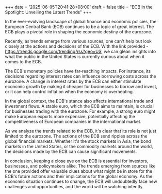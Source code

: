 +++
date = '2025-06-05T20:41:28+08:00'
draft = false
title = "ECB in the Spotlight: Unveiling the Latest Trends"
+++

In the ever-evolving landscape of global finance and economic policies, the European Central Bank (ECB) continues to be a topic of great interest. The ECB plays a pivotal role in shaping the economic destiny of the eurozone.

Recently, as trends emerge from various sources, one can't help but look closely at the actions and decisions of the ECB. With the link provided - https://trends.google.com/trending/rss?geo=US, we can glean insights into what the public in the United States is currently curious about when it comes to the ECB.

The ECB's monetary policies have far-reaching impacts. For instance, its decisions regarding interest rates can influence borrowing costs across the eurozone. A change in interest rates by the ECB can either stimulate economic growth by making it cheaper for businesses to borrow and invest, or it can help control inflation when the economy is overheating.

In the global context, the ECB's stance also affects international trade and investment flows. A stable euro, which the ECB aims to maintain, is crucial for businesses trading with the eurozone. For example, a strong euro might make European exports more expensive, potentially affecting the competitiveness of European companies in the international market.

As we analyze the trends related to the ECB, it's clear that its role is not just limited to the eurozone. The actions of the ECB send ripples across the global financial markets. Whether it's the stock markets in Asia, the bond markets in the United States, or the commodity markets around the world, the decisions made by the ECB can cause significant movements.

In conclusion, keeping a close eye on the ECB is essential for investors, businesses, and policymakers alike. The trends emerging from sources like the one provided offer valuable clues about what might be in store for the ECB's future actions and their implications for the global economy. As the economic situation continues to change, the ECB will undoubtedly face new challenges and opportunities, and the world will be watching intently.